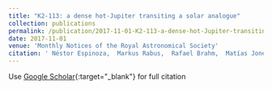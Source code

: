 ```yaml
---
title: "K2-113: a dense hot-Jupiter transiting a solar analogue"
collection: publications
permalink: /publication/2017-11-01-K2-113-a-dense-hot-Jupiter-transiting-a-solar-analogue
date: 2017-11-01
venue: 'Monthly Notices of the Royal Astronomical Society'
citation: ' Néstor Espinoza,  Markus Rabus,  Rafael Brahm,  Matías Jones,  Andrés Jordán,  Felipe Rojas,  Holger Drass,  Maja Vučković,  Joel Hartman,  James Jenkins,  Cristián Cortés, &quot;K2-113: a dense hot-Jupiter transiting a solar analogue.&quot; Monthly Notices of the Royal Astronomical Society, 2017.'
---
```

Use [Google Scholar](https://scholar.google.com/scholar?q=K2+113:+a+dense+hot+Jupiter+transiting+a+solar+analogue){:target="_blank"} for full citation